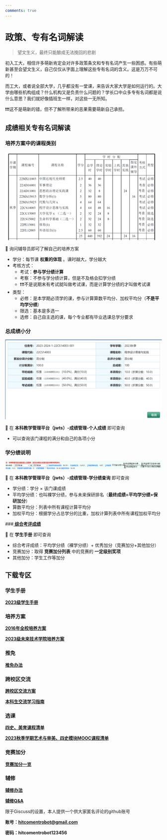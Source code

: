 ```yaml
---
comments: true
---
```


# **政策、专有名词解读**

> 望文生义，最终只能酿成无法挽回的悲剧

初入工大，相信许多萌新肯定会对许多政策条文和专有名词产生一些困惑。有些萌新甚至会望文生义，自己仅仅从字面上理解这些专有名词的含义。这是万万不可的！

而工大，或者说全部大学，几乎都没有一堂课，来告诉大家大学是如何运行的。大学由哪些机构组成？什么机构又是负责什么问题的？学长口中众多专有名词都是说什么意思？我们就好像插班生一样，对这些一无所知。

❗❗❗这不是萌新的错，但不了解所带来的恶果需要萌新自己承担。

## **成绩相关专有名词解读**

### **培养方案中的课程类别**

![](./images/政策_课程类型详解.png)

🌟 询问辅导员即可了解自己的培养方案

- 学分：每节课 **权重的体现** 。课时越大，学分越大
- 考核方式：
    - 考试：**参与学分绩计算** 
    - 考察：不参与学分绩计算，但是不及格会扣学分绩
    - ❗❗❗不是说期末有考试就叫做考试课，而是计算学分绩的才叫做考试课
- 类型：
    - 必修：是本学期必须学的课，参与计算算数平均分、加权平均分（**不是平均学分绩**）
    - 限选：基本是多选一
    - 选修：自己自主选的课，每个专业都有毕业选课总学分要求

### **总成绩小分**

![](./images/政策_成绩详情例图.png)

🌟 在 **本科教学管理平台（jwts）-成绩管理-个人成绩** 即可查询

- 可以查询该门课程的满分和自己的各项小分

### **学分绩说明**

![](./images/政策_学分绩例图.png)

🌟 在 **本科教学管理平台（jwts）-成绩管理-学分绩查询** 即可查询

- 学分绩：学分 × 该门课成绩
- 平均学分绩：也叫裸学分绩，参与未来保研排名（**最终成绩=平均学分绩+保研加分**）
- 算数平均分：列表中所有课程计算平均分
- 加权平均分：根据学分占总学分的比重，加权计算列表中所有课程加权平均分


###<a href="【私有】下载文件集合/推免办法.pdf" target="_blank"> **综合考评成绩**</a>

🌟 在 **学生手册** 即可查询

- 综合考评成绩：平均学分绩（裸学分绩）+ 优秀加分（竞赛加分+其他加分）
- 竞赛加分：取得 **竞赛加分列表** 中的竞赛的 **一定级别奖项**
- 其他加分：学生工作等加分




## **下载专区**

### **学生手册**

[**2023级学生手册**](【私有】下载文件集合/23学生手册.pdf)

### **培养方案**

[**2016年全校培养方案**](【私有】下载文件集合/2016全校培养方案一览.pdf)

[**2023级未来技术学院培养方案**](【私有】下载文件集合/23未来技术培养方案.pdf)


### **推免**

[**推免办法**](【私有】下载文件集合/推免办法.pdf)

### **跨校区交流**

[**跨校区交流方案**](【私有】下载文件集合/跨校区交流方案.pdf)

[**本科生交流学习指南**](【私有】下载文件集合/本科生交流学习指南.pdf)



### **选课**

[**四史、美育课程清单**](【私有】下载文件集合/艺术与审美、四史模块课程清单(1).pdf)

[**2023秋季学期艺术与审美、四史模块MOOC课程清单**](【私有】下载文件集合/2023秋季学期艺术与审美、四史模块MOOC课程清单.pdf)


### **竞赛加分**

[**竞赛加分一览**](【私有】下载文件集合/竞赛加分一览.pdf)

### **辅修**

[**辅修办法**](【私有】下载文件集合/辅修.pdf)

[**辅修Q&A**](【私有】下载文件集合/辅修Q&A.pdf)




限于Giscuss的设置，本人提供一个供大家匿名评论的github账号

**账号：hitcomentrobot@gmail.com**

**密码：hitcomentrobot123456**